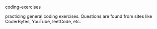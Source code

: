<p>coding-exercises</p>
<p>practicing general coding exercises. Questions are found from sites like CoderBytes, YouTube, leetCode, etc.</p>
